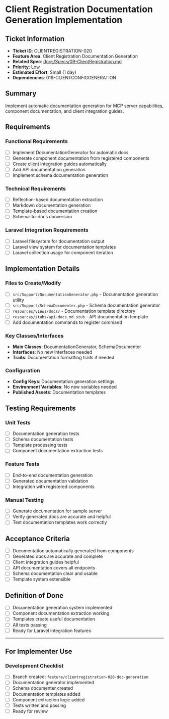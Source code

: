 # Client Registration Documentation Generation Implementation

## Ticket Information
- **Ticket ID**: CLIENTREGISTRATION-020
- **Feature Area**: Client Registration Documentation Generation
- **Related Spec**: [docs/Specs/09-ClientRegistration.md](../Specs/09-ClientRegistration.md)
- **Priority**: Low
- **Estimated Effort**: Small (1 day)
- **Dependencies**: 019-CLIENTCONFIGGENERATION

## Summary
Implement automatic documentation generation for MCP server capabilities, component documentation, and client integration guides.

## Requirements

### Functional Requirements
- [ ] Implement DocumentationGenerator for automatic docs
- [ ] Generate component documentation from registered components
- [ ] Create client integration guides automatically
- [ ] Add API documentation generation
- [ ] Implement schema documentation generation

### Technical Requirements
- [ ] Reflection-based documentation extraction
- [ ] Markdown documentation generation
- [ ] Template-based documentation creation
- [ ] Schema-to-docs conversion

### Laravel Integration Requirements
- [ ] Laravel filesystem for documentation output
- [ ] Laravel view system for documentation templates
- [ ] Laravel collection usage for component iteration

## Implementation Details

### Files to Create/Modify
- [ ] `src/Support/DocumentationGenerator.php` - Documentation generation utility
- [ ] `src/Support/SchemaDocumenter.php` - Schema documentation generator
- [ ] `resources/views/docs/` - Documentation template directory
- [ ] `resources/stubs/api-docs.md.stub` - API documentation template
- [ ] Add documentation commands to register command

### Key Classes/Interfaces
- **Main Classes**: DocumentationGenerator, SchemaDocumenter
- **Interfaces**: No new interfaces needed
- **Traits**: Documentation formatting traits if needed

### Configuration
- **Config Keys**: Documentation generation settings
- **Environment Variables**: No new variables needed
- **Published Assets**: Documentation templates

## Testing Requirements

### Unit Tests
- [ ] Documentation generation tests
- [ ] Schema documentation tests
- [ ] Template processing tests
- [ ] Component documentation extraction tests

### Feature Tests
- [ ] End-to-end documentation generation
- [ ] Generated documentation validation
- [ ] Integration with registered components

### Manual Testing
- [ ] Generate documentation for sample server
- [ ] Verify generated docs are accurate and helpful
- [ ] Test documentation templates work correctly

## Acceptance Criteria
- [ ] Documentation automatically generated from components
- [ ] Generated docs are accurate and complete
- [ ] Client integration guides helpful
- [ ] API documentation covers all endpoints
- [ ] Schema documentation clear and usable
- [ ] Template system extensible

## Definition of Done
- [ ] Documentation generation system implemented
- [ ] Component documentation extraction working
- [ ] Templates create useful documentation
- [ ] All tests passing
- [ ] Ready for Laravel integration features

---

## For Implementer Use

### Development Checklist
- [ ] Branch created: `feature/clientregistration-020-doc-generation`
- [ ] Documentation generator implemented
- [ ] Schema documenter created
- [ ] Documentation templates added
- [ ] Component extraction logic added
- [ ] Tests written and passing
- [ ] Ready for review